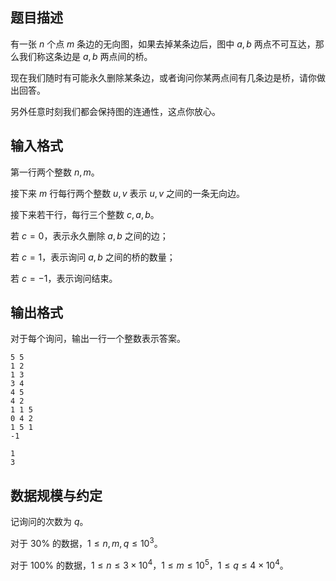 ## 题目描述

有一张 $n$ 个点 $m$ 条边的无向图，如果去掉某条边后，图中 $a,b$ 两点不可互达，那么我们称这条边是 $a,b$ 两点间的桥。

现在我们随时有可能永久删除某条边，或者询问你某两点间有几条边是桥，请你做出回答。

另外任意时刻我们都会保持图的连通性，这点你放心。


## 输入格式

第一行两个整数 $n,m$。

接下来 $m$ 行每行两个整数 $u,v$ 表示 $u,v$ 之间的一条无向边。

接下来若干行，每行三个整数 $c,a,b$。

若 $c=0$，表示永久删除 $a,b$ 之间的边；

若 $c=1$，表示询问 $a,b$ 之间的桥的数量；

若 $c=-1$，表示询问结束。

## 输出格式

对于每个询问，输出一行一个整数表示答案。

```input1
5 5
1 2
1 3
3 4
4 5
4 2
1 1 5
0 4 2
1 5 1
-1
```

```output1
1
3
```

## 数据规模与约定

记询问的次数为 $q$。

对于 $30\%$ 的数据，$1\leq n,m,q\leq 10^3$。

对于 $100\%$ 的数据，$1\leq n\leq 3\times 10^4$，$1\leq m\leq 10^5$，$1\leq q\leq 4\times 10^4$。

